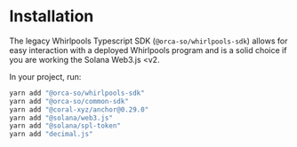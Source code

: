 # Installation

The legacy Whirlpools Typescript SDK (`@orca-so/whirlpools-sdk`) allows for easy interaction with a deployed Whirlpools program and is a solid choice if you are working the Solana Web3.js \<v2.

In your project, run:

```bash
yarn add "@orca-so/whirlpools-sdk"
yarn add "@orca-so/common-sdk"
yarn add "@coral-xyz/anchor@0.29.0"
yarn add "@solana/web3.js"
yarn add "@solana/spl-token"
yarn add "decimal.js"
```